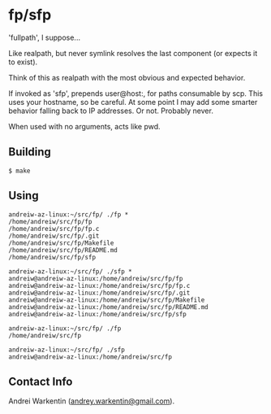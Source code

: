 fp/sfp
======

'fullpath', I suppose...

Like realpath, but never symlink
resolves the last component (or expects
it to exist).

Think of this as realpath with the most
obvious and expected behavior.

If invoked as 'sfp', prepends
user@host:, for paths consumable by scp.
This uses your hostname, so be careful.
At some point I may add some smarter behavior
falling back to IP addresses. Or not.
Probably never.

When used with no arguments, acts like pwd.
            
Building
--------

    $ make

Using
-----
    andreiw-az-linux:~/src/fp/ ./fp *
    /home/andreiw/src/fp/fp
    /home/andreiw/src/fp/fp.c
    /home/andreiw/src/fp/.git
    /home/andreiw/src/fp/Makefile
    /home/andreiw/src/fp/README.md
    /home/andreiw/src/fp/sfp

    andreiw-az-linux:~/src/fp/ ./sfp *
    andreiw@andreiw-az-linux:/home/andreiw/src/fp/fp
    andreiw@andreiw-az-linux:/home/andreiw/src/fp/fp.c
    andreiw@andreiw-az-linux:/home/andreiw/src/fp/.git
    andreiw@andreiw-az-linux:/home/andreiw/src/fp/Makefile
    andreiw@andreiw-az-linux:/home/andreiw/src/fp/README.md
    andreiw@andreiw-az-linux:/home/andreiw/src/fp/sfp

    andreiw-az-linux:~/src/fp/ ./fp
    /home/andreiw/src/fp

    andreiw-az-linux:~/src/fp/ ./sfp
    andreiw@andreiw-az-linux:/home/andreiw/src/fp

Contact Info
------------

Andrei Warkentin (andrey.warkentin@gmail.com).
